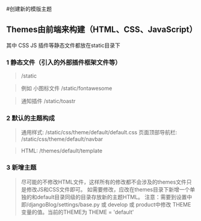 #创建新的模版主题
## Themes由前端来构建（HTML、CSS、JavaScript）
其中 CSS JS 插件等静态文件都放在static目录下

### 1 静态文件（引入的外部插件框架文件等）
>/static

>例如 小图标文件 /static/fontawesome

> 通知插件 /static/toastr

### 2 默认的主题构成
>通用样式: /static/css/theme/default/default.css
>页面顶部导航栏: /static/css/theme/default/navbar

>HTML: /themes/default/template

### 3 新增主题
>尽可能的不修改HTML文件，这样所有的修改都不会涉及的themes文件只是修改JS和CSS文件即可。
>如需要修改，应改在themes目录下新增一个单独的和default目录同级的目录存放新的主题HTML。
>注意：需要到设置中即/djangoBlog/settings/base.py 或 develop 或 product中修改 
>THEME 变量的值。当前的THEME为 THEME = 'default'

